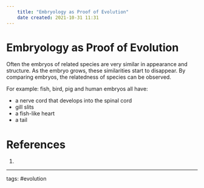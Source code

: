 ```yaml
---
	title: "Embryology as Proof of Evolution"
	date created: 2021-10-31 11:31
---
```

# Embryology as Proof of Evolution

Often the embryos of related species are very similar in appearance and structure. As the embryo grows, these similarities start to disappear. By comparing embryos, the relatedness of species can be observed.

For example: fish, bird, pig and human embryos all have:
- a nerve cord that develops into the spinal cord
- gill slits
- a fish-like heart
- a tail

# References
1. 

---
tags: #evolution 